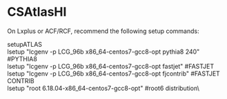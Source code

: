# CSAtlasHI

On Lxplus or ACF/RCF, recommend the following setup commands:

setupATLAS\
lsetup "lcgenv -p LCG_96b x86_64-centos7-gcc8-opt pythia8 240" #PYTHIA8\
lsetup "lcgenv -p LCG_96b x86_64-centos7-gcc8-opt fastjet" #FASTJET\
lsetup "lcgenv -p LCG_96b x86_64-centos7-gcc8-opt fjcontrib" #FASTJET CONTRIB\
lsetup "root 6.18.04-x86_64-centos7-gcc8-opt" #root6 distribution\
